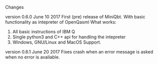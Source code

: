 Changes

version 0.6.0
June 10 2017
First (pre) release of MiniQbt. With basic functionality as intepreter of OpenQasml
What works:
1. All basic instructions of IBM Q
2. Single python3 and C++ api for handling the intepreter
3. Windows, GNU/Linux and MacOS Support.

version 0.6.1
June 20 2017
Fixes crash when an error message is asked when no error is available.